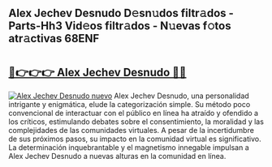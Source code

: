 ## Alex Jechev Desnudo D𝚎sn𝚞dos filtr𝚊dos - Parts-Hh3 Vid𝚎os filtr𝚊dos - N𝚞evas f𝚘tos atr𝚊ctivas 68ENF

# <h2><a href="http://mbcctc.tromn.icu/?c=Alex+Jechev+Desnudo">🔗👉👉👉 Alex Jechev Desnudo 🔗🔗</a></h2>

[![Alex Jechev Desnudo nuevo](https://i.imgur.com/pEAQMta.gif)](http://mbcctc.tromn.icu/?c=Alex+Jechev+Desnudo)
Alex Jechev Desnudo, una personalidad intrigante y enigmática, elude la categorización simple. Su método poco convencional de interactuar con el público en línea ha atraído y ofendido a los críticos, estimulando debates sobre el consentimiento, la moralidad y las complejidades de las comunidades virtuales. A pesar de la incertidumbre de sus próximos pasos, su impacto en la comunidad virtual es significativo. La determinación inquebrantable y el magnetismo innegable impulsan a Alex Jechev Desnudo a nuevas alturas en la comunidad en línea.
